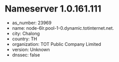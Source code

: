 # Nameserver 1.0.161.111

* as_number: 23969
* name: node-6lr.pool-1-0.dynamic.totinternet.net.
* city: Chalong
* country: TH
* organization: TOT Public Company Limited
* version: Unknown
* dnssec: false
